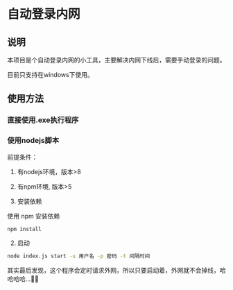 # 自动登录内网

## 说明

本项目是个自动登录内网的小工具，主要解决内网下线后，需要手动登录的问题。

目前只支持在windows下使用。

## 使用方法

### 直接使用.exe执行程序

### 使用nodejs脚本

前提条件：
1. 有nodejs环境，版本>8
2. 有npm环境, 版本>5

1. 安装依赖

使用 npm 安装依赖
```bash
npm install
```

2. 启动
```bash
node index.js start -u 用户名 -p 密码 -t 间隔时间
```

其实最后发现，这个程序会定时请求外网，所以只要启动着，外网就不会掉线，哈哈哈哈...🤣🤦
